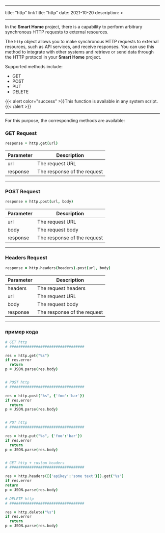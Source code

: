
---
title: "http"
linkTitle: "http"
date: 2021-10-20
description: >

---

In the **Smart Home** project, there is a capability to perform arbitrary synchronous HTTP requests to external resources.

The `http` object allows you to make synchronous HTTP requests to external resources, such as API services, and receive responses. You can use this method to integrate with other systems and retrieve or send data through the HTTP protocol in your **Smart Home** project.

Supported methods include:
* GET
* POST
* PUT
* DELETE

{{< alert color="success" >}}This function is available in any system script.{{< /alert >}}

----------------

For this purpose, the corresponding methods are available:

### GET Request
```coffeescript
response = http.get(url)
```

|  Parameter  | Description  |
|-------------|---------|
| url |    The request URL   |
| response | The response of the request |

----------------

### POST Request
```coffeescript
response = http.post(url, body)
```

|  Parameter  | Description  |
|-------------|---------|
| url |    The request URL   |
| body |    The request body   |
| response | The response of the request |

----------------

### Headers Request
```coffeescript
response = http.headers(headers).post(url, body)
```

|  Parameter  | Description  |
|-------------|---------|
| headers |    The request headers   |
| url |    The request URL   |
| body |    The request body   |
| response | The response of the request |

----------------

### пример кода

```coffeescript
# GET http
# ##################################

res = http.get("%s")
if res.error
  return
p = JSON.parse(res.body)


# POST http
# ##################################

res = http.post("%s", {'foo':'bar'})
if res.error
  return
p = JSON.parse(res.body)


# PUT http
# ##################################

res = http.put("%s", {'foo':'bar'})
if res.error
  return
p = JSON.parse(res.body)


# GET http + custom headers
# ##################################

res = http.headers([{'apikey':'some text'}]).get("%s")
if res.error
return
p = JSON.parse(res.body)

# DELETE http
# ##################################

res = http.delete("%s")
if res.error
  return
p = JSON.parse(res.body)

```
